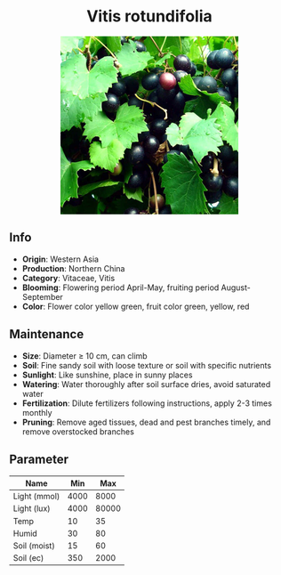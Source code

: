 <h1 align='center'>Vitis rotundifolia</h1>
<p align="center">
    <img 
        align='center'
        width='320'
        src="../images/vitis rotundifolia.png" 
        alt='Vitis rotundifolia' />
</p>

## Info

 - **Origin**: Western Asia
 - **Production**: Northern China
 - **Category**: Vitaceae, Vitis
 - **Blooming**: Flowering period April-May, fruiting period August-September
 - **Color**: Flower color yellow green, fruit color green, yellow, red

## Maintenance

 - **Size**: Diameter ≥ 10 cm, can climb
 - **Soil**: Fine sandy soil with loose texture or soil with specific nutrients
 - **Sunlight**: Like sunshine, place in sunny places
 - **Watering**: Water thoroughly after soil surface dries, avoid saturated water
 - **Fertilization**: Dilute fertilizers following instructions, apply 2-3 times monthly
 - **Pruning**: Remove aged tissues, dead and pest branches timely, and remove overstocked branches

## Parameter

| Name         | Min  | Max   |
|--------------|------|-------|
| Light (mmol) | 4000 | 8000  |
| Light (lux)  | 4000 | 80000 |
| Temp         | 10    | 35    |
| Humid        | 30   | 80    |
| Soil (moist) | 15   | 60    |
| Soil (ec)    | 350  | 2000  |